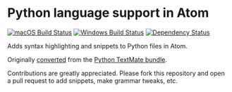 # Python language support in Atom
[![macOS Build Status](https://travis-ci.org/atom/language-python.svg?branch=master)](https://travis-ci.org/atom/language-python)
[![Windows Build Status](https://ci.appveyor.com/api/projects/status/hmxrb9jttjh41es9/branch/master?svg=true)](https://ci.appveyor.com/project/Atom/language-python/branch/master)
[![Dependency Status](https://david-dm.org/atom/language-python.svg)](https://david-dm.org/atom/language-python)

Adds syntax highlighting and snippets to Python files in Atom.

Originally [converted](http://flight-manual.atom.io/hacking-atom/sections/converting-from-textmate) from the [Python TextMate bundle](https://github.com/textmate/python.tmbundle).

Contributions are greatly appreciated. Please fork this repository and open a pull request to add snippets, make grammar tweaks, etc.
